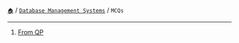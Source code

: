 [`🏠`](/) / [`Database Management Systems`](/s/dbms/) / `MCQs`

<hr />

1. [From QP](/s/dbms/mcqs/qp)
